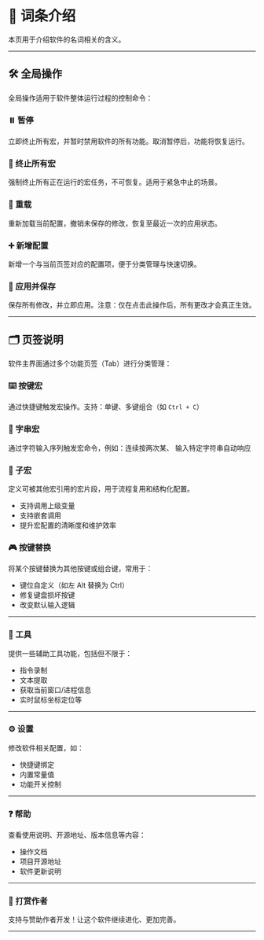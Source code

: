 # 📘 词条介绍

本页用于介绍软件的名词相关的含义。

---

## 🛠️ 全局操作

全局操作适用于软件整体运行过程的控制命令：

### ⏸️ 暂停

立即终止所有宏，并暂时禁用软件的所有功能。取消暂停后，功能将恢复运行。

### 🛑 终止所有宏

强制终止所有正在运行的宏任务，不可恢复。适用于紧急中止的场景。

### 🔁 重载

重新加载当前配置，撤销未保存的修改，恢复至最近一次的应用状态。

### ➕ 新增配置

新增一个与当前页签对应的配置项，便于分类管理与快速切换。

### 💾 应用并保存

保存所有修改，并立即应用。注意：仅在点击此操作后，所有更改才会真正生效。

---

## 🗂️ 页签说明

软件主界面通过多个功能页签（Tab）进行分类管理：

### ⌨️ 按键宏

通过快捷键触发宏操作。支持：单键、多键组合（如 `Ctrl + C`）

### 📝 字串宏

通过字符输入序列触发宏命令，例如：连续按两次某、 输入特定字符串自动响应

### 🧩 子宏

定义可被其他宏引用的宏片段，用于流程复用和结构化配置。

- 支持调用上级变量
- 支持嵌套调用
- 提升宏配置的清晰度和维护效率

### 🎮 按键替换

将某个按键替换为其他按键或组合键，常用于：

- 键位自定义（如左 Alt 替换为 Ctrl）
- 修复键盘损坏按键
- 改变默认输入逻辑

---

### 🧰 工具

提供一些辅助工具功能，包括但不限于：

- 指令录制
- 文本提取
- 获取当前窗口/进程信息
- 实时鼠标坐标定位等

---

### ⚙️ 设置

修改软件相关配置，如：

- 快捷键绑定
- 内置常量值
- 功能开关控制

---

### ❓ 帮助

查看使用说明、开源地址、版本信息等内容：

- 操作文档
- 项目开源地址
- 软件更新说明

---

### 💖 打赏作者

支持与赞助作者开发！让这个软件继续进化、更加完善。

---
